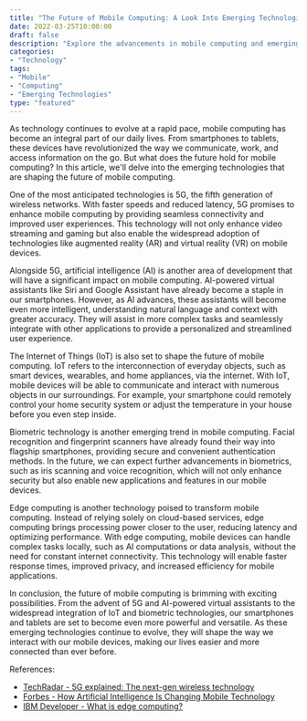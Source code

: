 ```yaml
---
title: "The Future of Mobile Computing: A Look Into Emerging Technologies"
date: 2022-03-25T10:00:00
draft: false
description: "Explore the advancements in mobile computing and emerging technologies shaping the future of smartphones and tablets."
categories:
- "Technology"
tags:
- "Mobile"
- "Computing"
- "Emerging Technologies"
type: "featured"
---
```


As technology continues to evolve at a rapid pace, mobile computing has become an integral part of our daily lives. From smartphones to tablets, these devices have revolutionized the way we communicate, work, and access information on the go. But what does the future hold for mobile computing? In this article, we'll delve into the emerging technologies that are shaping the future of mobile computing.

One of the most anticipated technologies is 5G, the fifth generation of wireless networks. With faster speeds and reduced latency, 5G promises to enhance mobile computing by providing seamless connectivity and improved user experiences. This technology will not only enhance video streaming and gaming but also enable the widespread adoption of technologies like augmented reality (AR) and virtual reality (VR) on mobile devices.

Alongside 5G, artificial intelligence (AI) is another area of development that will have a significant impact on mobile computing. AI-powered virtual assistants like Siri and Google Assistant have already become a staple in our smartphones. However, as AI advances, these assistants will become even more intelligent, understanding natural language and context with greater accuracy. They will assist in more complex tasks and seamlessly integrate with other applications to provide a personalized and streamlined user experience.

The Internet of Things (IoT) is also set to shape the future of mobile computing. IoT refers to the interconnection of everyday objects, such as smart devices, wearables, and home appliances, via the internet. With IoT, mobile devices will be able to communicate and interact with numerous objects in our surroundings. For example, your smartphone could remotely control your home security system or adjust the temperature in your house before you even step inside.

Biometric technology is another emerging trend in mobile computing. Facial recognition and fingerprint scanners have already found their way into flagship smartphones, providing secure and convenient authentication methods. In the future, we can expect further advancements in biometrics, such as iris scanning and voice recognition, which will not only enhance security but also enable new applications and features in our mobile devices.

Edge computing is another technology poised to transform mobile computing. Instead of relying solely on cloud-based services, edge computing brings processing power closer to the user, reducing latency and optimizing performance. With edge computing, mobile devices can handle complex tasks locally, such as AI computations or data analysis, without the need for constant internet connectivity. This technology will enable faster response times, improved privacy, and increased efficiency for mobile applications.

In conclusion, the future of mobile computing is brimming with exciting possibilities. From the advent of 5G and AI-powered virtual assistants to the widespread integration of IoT and biometric technologies, our smartphones and tablets are set to become even more powerful and versatile. As these emerging technologies continue to evolve, they will shape the way we interact with our mobile devices, making our lives easier and more connected than ever before.

References:
- [TechRadar - 5G explained: The next-gen wireless technology](https://www.techradar.com/news/what-is-5g-everything-you-need-to-know)
- [Forbes - How Artificial Intelligence Is Changing Mobile Technology](https://www.forbes.com/sites/jackhickman/2021/06/16/how-artificial-intelligence-is-changing-mobile-technology/)
- [IBM Developer - What is edge computing?](https://developer.ibm.com/technologies/edge-computing/)
